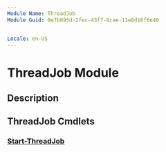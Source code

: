```yaml
---
Module Name: ThreadJob
Module Guid: 0e7b895d-2fec-43f7-8cae-11e8d16f6e40


Locale: en-US
---
```


# ThreadJob Module
## Description


## ThreadJob Cmdlets
### [Start-ThreadJob](Start-ThreadJob.md)


